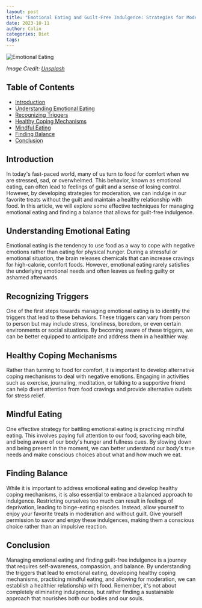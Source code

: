 ```yaml
---
layout: post
title: "Emotional Eating and Guilt-Free Indulgence: Strategies for Moderation"
date: 2023-10-11
author: Colin
categories: Diet
tags: 
---
```


![Emotional Eating](https://source.unsplash.com/1600x900/?emotional-eating)

*Image Credit: [Unsplash](https://unsplash.com/photos/QccHc5CICc4)*

## Table of Contents
- [Introduction](#introduction)
- [Understanding Emotional Eating](#understanding-emotional-eating)
- [Recognizing Triggers](#recognizing-triggers)
- [Healthy Coping Mechanisms](#healthy-coping-mechanisms)
- [Mindful Eating](#mindful-eating)
- [Finding Balance](#finding-balance)
- [Conclusion](#conclusion)

## Introduction
In today's fast-paced world, many of us turn to food for comfort when we are stressed, sad, or overwhelmed. This behavior, known as emotional eating, can often lead to feelings of guilt and a sense of losing control. However, by developing strategies for moderation, we can indulge in our favorite treats without the guilt and maintain a healthy relationship with food. In this article, we will explore some effective techniques for managing emotional eating and finding a balance that allows for guilt-free indulgence.

## Understanding Emotional Eating
Emotional eating is the tendency to use food as a way to cope with negative emotions rather than eating for physical hunger. During a stressful or emotional situation, the brain releases chemicals that can increase cravings for high-calorie, comfort foods. However, emotional eating rarely satisfies the underlying emotional needs and often leaves us feeling guilty or ashamed afterwards.

## Recognizing Triggers
One of the first steps towards managing emotional eating is to identify the triggers that lead to these behaviors. These triggers can vary from person to person but may include stress, loneliness, boredom, or even certain environments or social situations. By becoming aware of these triggers, we can be better equipped to anticipate and address them in a healthier way.

## Healthy Coping Mechanisms
Rather than turning to food for comfort, it is important to develop alternative coping mechanisms to deal with negative emotions. Engaging in activities such as exercise, journaling, meditation, or talking to a supportive friend can help divert attention from food cravings and provide alternative outlets for stress relief.

## Mindful Eating
One effective strategy for battling emotional eating is practicing mindful eating. This involves paying full attention to our food, savoring each bite, and being aware of our body's hunger and fullness cues. By slowing down and being present in the moment, we can better understand our body's true needs and make conscious choices about what and how much we eat.

## Finding Balance
While it is important to address emotional eating and develop healthy coping mechanisms, it is also essential to embrace a balanced approach to indulgence. Restricting ourselves too much can result in feelings of deprivation, leading to binge-eating episodes. Instead, allow yourself to enjoy your favorite treats in moderation and without guilt. Give yourself permission to savor and enjoy these indulgences, making them a conscious choice rather than an impulsive reaction.

## Conclusion
Managing emotional eating and finding guilt-free indulgence is a journey that requires self-awareness, compassion, and balance. By understanding the triggers that lead to emotional eating, developing healthy coping mechanisms, practicing mindful eating, and allowing for moderation, we can establish a healthier relationship with food. Remember, it's not about completely eliminating indulgences, but rather finding a sustainable approach that nourishes both our bodies and our souls.